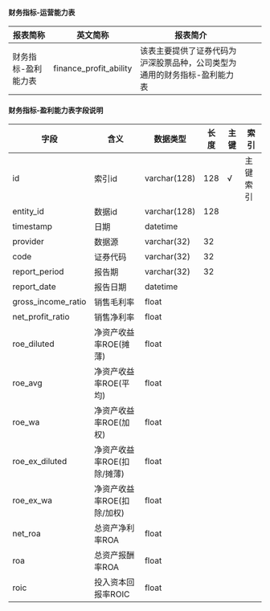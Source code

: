 #### 财务指标-运营能力表

|报表简称|英文简称|报表简介|| |
|-----------|--------|--------|-----|-----|
|财务指标-盈利能力表|finance_profit_ability| 该表主要提供了证券代码为沪深股票品种，公司类型为通用的财务指标-盈利能力表 |||
#### 财务指标-盈利能力表字段说明

| 字段               | 含义 | 数据类型     | 长度 | 主键 | 索引     |
| ------------------ | ---- | ------------ | ---- | ---- | -------- |
| id                 |索引id| varchar(128) | 128  | √    | 主键索引 |
| entity_id          |数据id| varchar(128) | 128  |      |          |
| timestamp          |日期| datetime     |      |      |          |
| provider           |数据源| varchar(32)  | 32   |      |          |
| code               |证券代码 | varchar(32)  | 32   |      |          |
| report_period      |报告期| varchar(32)  | 32   |      |          |
| report_date        |报告日期| datetime     |      |      |          |
| gross_income_ratio |销售毛利率| float |      |      |          |
| net_profit_ratio   |销售净利率| float |      |      |          |
| roe_diluted        |净资产收益率ROE(摊薄) | float        |      |      |          |
| roe_avg            |净资产收益率ROE(平均)     | float        |      |      |          |
| roe_wa             |净资产收益率ROE(加权) | float        |      |      |          |
| roe_ex_diluted     |净资产收益率ROE(扣除/摊薄)      | float        |      |      |          |
| roe_ex_wa          |净资产收益率ROE(扣除/加权)      | float        |      |      |          |
| net_roa            |总资产净利率ROA   | float        |      |      |          |
| roa                |总资产报酬率ROA   | float        |      |      |          |
| roic               |投入资本回报率ROIC | float        |      |      |          |